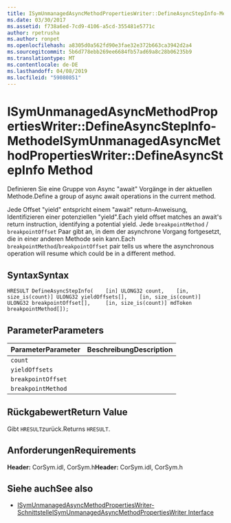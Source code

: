 ```yaml
---
title: ISymUnmanagedAsyncMethodPropertiesWriter::DefineAsyncStepInfo-Methode
ms.date: 03/30/2017
ms.assetid: f738a6ed-7cd9-4106-a5cd-355481e5771c
author: rpetrusha
ms.author: ronpet
ms.openlocfilehash: a8305d0a562fd90e3fae32e372b663ca3942d2a4
ms.sourcegitcommit: 5b6d778ebb269ee6684fb57ad69a8c28b06235b9
ms.translationtype: MT
ms.contentlocale: de-DE
ms.lasthandoff: 04/08/2019
ms.locfileid: "59080851"
---
```

# <a name="isymunmanagedasyncmethodpropertieswriterdefineasyncstepinfo-method"></a><span data-ttu-id="b065c-102">ISymUnmanagedAsyncMethodPropertiesWriter::DefineAsyncStepInfo-Methode</span><span class="sxs-lookup"><span data-stu-id="b065c-102">ISymUnmanagedAsyncMethodPropertiesWriter::DefineAsyncStepInfo Method</span></span>
<span data-ttu-id="b065c-103">Definieren Sie eine Gruppe von Async "await" Vorgänge in der aktuellen Methode.</span><span class="sxs-lookup"><span data-stu-id="b065c-103">Define a group of async await operations in the current method.</span></span>  
  
 <span data-ttu-id="b065c-104">Jede Offset "yield" entspricht einem "await" return-Anweisung, Identifizieren einer potenziellen "yield".</span><span class="sxs-lookup"><span data-stu-id="b065c-104">Each yield offset matches an await's return instruction, identifying a potential yield.</span></span> <span data-ttu-id="b065c-105">Jede `breakpointMethod` / `breakpointOffset` Paar gibt an, in dem der asynchrone Vorgang fortgesetzt, die in einer anderen Methode sein kann.</span><span class="sxs-lookup"><span data-stu-id="b065c-105">Each `breakpointMethod`/`breakpointOffset` pair tells us where the asynchronous operation will resume which could be in a different method.</span></span>  
  
## <a name="syntax"></a><span data-ttu-id="b065c-106">Syntax</span><span class="sxs-lookup"><span data-stu-id="b065c-106">Syntax</span></span>  
  
```idl  
HRESULT DefineAsyncStepInfo(    [in] ULONG32 count,    [in, size_is(count)] ULONG32 yieldOffsets[],    [in, size_is(count)] ULONG32 breakpointOffset[],     [in, size_is(count)] mdToken breakpointMethod[]);  
```  
  
## <a name="parameters"></a><span data-ttu-id="b065c-107">Parameter</span><span class="sxs-lookup"><span data-stu-id="b065c-107">Parameters</span></span>  
  
|<span data-ttu-id="b065c-108">Parameter</span><span class="sxs-lookup"><span data-stu-id="b065c-108">Parameter</span></span>|<span data-ttu-id="b065c-109">Beschreibung</span><span class="sxs-lookup"><span data-stu-id="b065c-109">Description</span></span>|  
|---------------|-----------------|  
|`count`||  
|`yieldOffsets`||  
|`breakpointOffset`||  
|`breakpointMethod`||  
  
## <a name="return-value"></a><span data-ttu-id="b065c-110">Rückgabewert</span><span class="sxs-lookup"><span data-stu-id="b065c-110">Return Value</span></span>  
 <span data-ttu-id="b065c-111">Gibt `HRESULT`zurück.</span><span class="sxs-lookup"><span data-stu-id="b065c-111">Returns `HRESULT`.</span></span>  
  
## <a name="requirements"></a><span data-ttu-id="b065c-112">Anforderungen</span><span class="sxs-lookup"><span data-stu-id="b065c-112">Requirements</span></span>  
 <span data-ttu-id="b065c-113">**Header:** CorSym.idl, CorSym.h</span><span class="sxs-lookup"><span data-stu-id="b065c-113">**Header:** CorSym.idl, CorSym.h</span></span>  
  
## <a name="see-also"></a><span data-ttu-id="b065c-114">Siehe auch</span><span class="sxs-lookup"><span data-stu-id="b065c-114">See also</span></span>

- [<span data-ttu-id="b065c-115">ISymUnmanagedAsyncMethodPropertiesWriter-Schnittstelle</span><span class="sxs-lookup"><span data-stu-id="b065c-115">ISymUnmanagedAsyncMethodPropertiesWriter Interface</span></span>](../../../../docs/framework/unmanaged-api/diagnostics/isymunmanagedasyncmethodpropertieswriter-interface.md)
